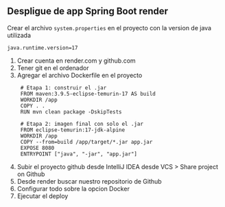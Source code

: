 ## Despligue de app Spring Boot render

Crear el archivo `system.properties` en el proyecto con la version de java utilizada

```
java.runtime.version=17
```

1. Crear cuenta en render.com y github.com
2. Tener git en el ordenador
3. Agregar el archivo Dockerfile en el proyecto
   ```
    # Etapa 1: construir el .jar
    FROM maven:3.9.5-eclipse-temurin-17 AS build
    WORKDIR /app
    COPY . .
    RUN mvn clean package -DskipTests
    
    # Etapa 2: imagen final con solo el .jar
    FROM eclipse-temurin:17-jdk-alpine
    WORKDIR /app
    COPY --from=build /app/target/*.jar app.jar
    EXPOSE 8080
    ENTRYPOINT ["java", "-jar", "app.jar"]
   ```
4. Subir el proyecto github desde IntelliJ IDEA desde VCS > Share project on Github 
5. Desde render buscar nuestro repositorio de Github
6. Configurar todo sobre la opcion Docker 
7. Ejecutar el deploy